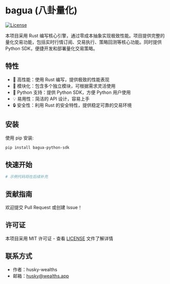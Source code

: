 # bagua (八卦量化)

[![License](https://img.shields.io/badge/license-MIT-blue.svg)](LICENSE)

本项目采用 Rust 编写核心引擎，通过零成本抽象实现极致性能。项目提供完整的量化交易功能，包括实时行情订阅、交易执行、策略回测等核心功能。同时提供 Python SDK，便捷开发和部署量化交易策略。

## 特性

- 🚀 高性能：使用 Rust 编写，提供极致的性能表现
- 🔧 模块化：包含多个独立模块，可根据需求灵活使用
- 🐍 Python 支持：提供 Python SDK，方便 Python 用户使用
- 💡 易用性：简洁的 API 设计，容易上手
- 🔒 安全性：利用 Rust 的安全特性，提供稳定可靠的交易环境

## 安装

使用 pip 安装:

```bash
pip install bagua-python-sdk
```

## 快速开始

```python
# 示例代码将在后续补充
```

## 贡献指南

欢迎提交 Pull Request 或创建 Issue！

## 许可证

本项目采用 MIT 许可证 - 查看 [LICENSE](LICENSE) 文件了解详情

## 联系方式

- 作者：husky-wealths
- 邮箱：husky@wealths.app


